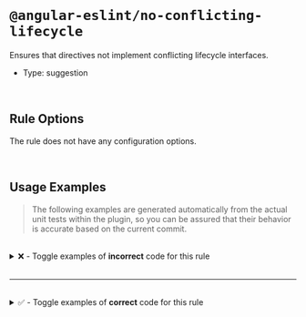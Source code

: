 <!--

  DO NOT EDIT.

  This markdown file was autogenerated using a mixture of the following files as the source of truth for its data:
  - ../../src/rules/no-conflicting-lifecycle.ts
  - ../../tests/rules/no-conflicting-lifecycle/cases.ts

  In order to update this file, it is therefore those files which need to be updated, as well as potentially the generator script:
  - ../../../../tools/scripts/generate-rule-docs.ts

-->

<br>

# `@angular-eslint/no-conflicting-lifecycle`

Ensures that directives not implement conflicting lifecycle interfaces.

- Type: suggestion

<br>

## Rule Options

The rule does not have any configuration options.

<br>

## Usage Examples

> The following examples are generated automatically from the actual unit tests within the plugin, so you can be assured that their behavior is accurate based on the current commit.

<br>

<details>
<summary>❌ - Toggle examples of <strong>incorrect</strong> code for this rule</summary>

<br>

#### Default Config

```json
{
  "rules": {
    "@angular-eslint/no-conflicting-lifecycle": [
      "error"
    ]
  }
}
```

<br>

#### ❌ Invalid Code

```ts
class Test implements DoCheck, OnChanges, run {
                      ~~~~~~~  ~~~~~~~~~
  test() {}
  test1() {}
}
```

<br>

---

<br>

#### Default Config

```json
{
  "rules": {
    "@angular-eslint/no-conflicting-lifecycle": [
      "error"
    ]
  }
}
```

<br>

#### ❌ Invalid Code

```ts
class Test implements DoCheck, OnChanges {
                      ~~~~~~~  ~~~~~~~~~
  ngDoCheck() {}
  ~~~~~~~~~~~~~~
  ngOnChanges() {}
  ~~~~~~~~~~~~~~~~
}
```

<br>

---

<br>

#### Default Config

```json
{
  "rules": {
    "@angular-eslint/no-conflicting-lifecycle": [
      "error"
    ]
  }
}
```

<br>

#### ❌ Invalid Code

```ts
class Test {
  ngDoCheck() {}
  ~~~~~~~~~~~~~~
  ngOnChanges() {}
  ~~~~~~~~~~~~~~~~
}
```

</details>

<br>

---

<br>

<details>
<summary>✅ - Toggle examples of <strong>correct</strong> code for this rule</summary>

<br>

#### Default Config

```json
{
  "rules": {
    "@angular-eslint/no-conflicting-lifecycle": [
      "error"
    ]
  }
}
```

<br>

#### ✅ Valid Code

```ts
class Test implements DoCheck {}
```

<br>

---

<br>

#### Default Config

```json
{
  "rules": {
    "@angular-eslint/no-conflicting-lifecycle": [
      "error"
    ]
  }
}
```

<br>

#### ✅ Valid Code

```ts
class Test {
  ngDoCheck() {}
}
```

<br>

---

<br>

#### Default Config

```json
{
  "rules": {
    "@angular-eslint/no-conflicting-lifecycle": [
      "error"
    ]
  }
}
```

<br>

#### ✅ Valid Code

```ts
class Test implements DoCheck {
  ngDoCheck() {}
}
```

<br>

---

<br>

#### Default Config

```json
{
  "rules": {
    "@angular-eslint/no-conflicting-lifecycle": [
      "error"
    ]
  }
}
```

<br>

#### ✅ Valid Code

```ts
class Test implements OnChanges {}
```

<br>

---

<br>

#### Default Config

```json
{
  "rules": {
    "@angular-eslint/no-conflicting-lifecycle": [
      "error"
    ]
  }
}
```

<br>

#### ✅ Valid Code

```ts
class Test {
  ngOnChanges() {}
}
```

<br>

---

<br>

#### Default Config

```json
{
  "rules": {
    "@angular-eslint/no-conflicting-lifecycle": [
      "error"
    ]
  }
}
```

<br>

#### ✅ Valid Code

```ts
class Test implements OnChanges {
  ngOnChanges() {}
}
```

</details>

<br>

